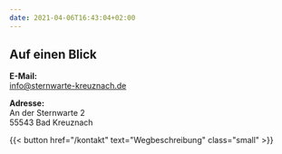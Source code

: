 ```yaml
---
date: 2021-04-06T16:43:04+02:00
---
```


## Auf einen Blick

**E-Mail:**  
[info@sternwarte-kreuznach.de](mailto:info@sternwarte-kreuznach.de "info@sternwarte-kreuznach.de")  

**Adresse:**  
An der Sternwarte 2  
55543 Bad Kreuznach

{{< button href="/kontakt" text="Wegbeschreibung" class="small" >}}


